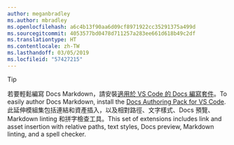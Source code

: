```yaml
---
author: meganbradley
ms.author: mbradley
ms.openlocfilehash: a6c4b13f90aa6d09cf8971922cc35291375a499d
ms.sourcegitcommit: 4053577bd0478d711257a283ee661d618b49c2df
ms.translationtype: HT
ms.contentlocale: zh-TW
ms.lasthandoff: 03/05/2019
ms.locfileid: "57427215"
---
```

> [!TIP]
> <span data-ttu-id="ee5c7-101">若要輕鬆編寫 Docs Markdown，請安裝[適用於 VS Code 的 Docs 編寫套件](../../how-to-write-docs-auth-pack.md)。</span><span class="sxs-lookup"><span data-stu-id="ee5c7-101">To easily author Docs Markdown, install the [Docs Authoring Pack for VS Code](../../how-to-write-docs-auth-pack.md).</span></span> <span data-ttu-id="ee5c7-102">此延伸模組集包括連結和資產插入，以及相對路徑、文字樣式、Docs 預覽、Markdown linting 和拼字檢查工具。</span><span class="sxs-lookup"><span data-stu-id="ee5c7-102">This set of extensions includes link and asset insertion with relative paths, text styles, Docs preview, Markdown linting, and a spell checker.</span></span>